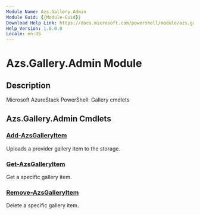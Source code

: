 ```yaml
---
Module Name: Azs.Gallery.Admin
Module Guid: {{Module-Guid}}
Download Help Link: https://docs.microsoft.com/powershell/module/azs.gallery.admin
Help Version: 1.0.0.0
Locale: en-US
---
```


# Azs.Gallery.Admin Module
## Description
Microsoft AzureStack PowerShell: Gallery cmdlets

## Azs.Gallery.Admin Cmdlets
### [Add-AzsGalleryItem](Add-AzsGalleryItem.md)
Uploads a provider gallery item to the storage.

### [Get-AzsGalleryItem](Get-AzsGalleryItem.md)
Get a specific gallery item.

### [Remove-AzsGalleryItem](Remove-AzsGalleryItem.md)
Delete a specific gallery item.

